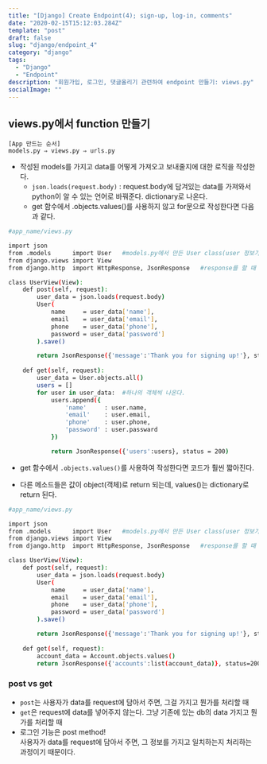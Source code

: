 ```yaml
---
title: "[Django] Create Endpoint(4); sign-up, log-in, comments"
date: "2020-02-15T15:12:03.284Z"
template: "post"
draft: false
slug: "django/endpoint_4"
category: "django"
tags:
  - "Django"
  - "Endpoint"
description: "회원가입, 로그인, 댓글올리기 관련하여 endpoint 만들기: views.py"
socialImage: ""
---
```



## views.py에서 function 만들기

```
[App 만드는 순서]
models.py ⇒ views.py ⇒ urls.py
```

- 작성된 models를 가지고 data를 어떻게 가져오고 보내줄지에 대한 로직을 작성한다.
    - `json.loads(request.body)` : request.body에 담겨있는 data를 가져와서 python이 알 수 있는 언어로 바꿔준다. dictionary로 나온다.
    - get 함수에서 .objects.values()를 사용하지 않고 for문으로 작성한다면 다음과 같다.

```bash
#app_name/views.py

import json
from .models      import User   #models.py에서 만든 User class(user 정보가 담길 틀)
from django.views import View
from django.http  import HttpResponse, JsonResponse   #response를 할 때 사용

class UserView(View):
    def post(self, request):
        user_data = json.loads(request.body)
        User(
            name     = user_data['name'],
            email    = user_data['email'],
            phone    = user_data['phone'],
            password = user_data['password']
        ).save()

        return JsonResponse({'message':'Thank you for signing up!'}, status=200)
    
    def get(self, request):
        user_data = User.objects.all()
        users = []
        for user in user_data:  #하나의 객체씩 나온다.
            users.append({
                'name'     : user.name,
                'email'    : user.email,
                'phone'    : user.phone,
                'password' : user.passward
            })

            return JsonResponse({'users':users}, status = 200)
```

- get 함수에서 `.objects.values()`를 사용하여 작성한다면 코드가 훨씬 짧아진다.

* 다른 메소드들은 값이 object(객체)로 return 되는데, values()는 dictionary로 return 된다.

```bash
#app_name/views.py

import json
from .models      import User   #models.py에서 만든 User class(user 정보가 담길 틀)
from django.views import View
from django.http  import HttpResponse, JsonResponse   #response를 할 때 사용

class UserView(View):
    def post(self, request):
        user_data = json.loads(request.body)
        User(
            name     = user_data['name'],
            email    = user_data['email'],
            phone    = user_data['phone'],
            password = user_data['password']
        ).save()

        return JsonResponse({'message':'Thank you for signing up!'}, status=200)
    
    def get(self, request):
        account_data = Account.objects.values()
        return JsonResponse({'accounts':list(account_data)}, status=200)
```

### post vs get

- `post`는 사용자가 data를 request에 담아서 주면, 그걸 가지고 뭔가를 처리할 때
- `get`은 request에 data를 넣어주지 않는다. 그냥 기존에 있는 db의 data 가지고 뭔가를 처리할 때
- 로그인 기능은 post method!\
    사용자가 data를 request에 담아서 주면, 그 정보를 가지고 일치하는지 처리하는 과정이기 때문이다.